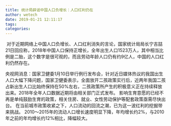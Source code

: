 ```yaml
---
title: 统计局辟谣中国人口负增长：人口红利仍在
author: wetech
date: 2019-01-21 12:11:17
tags: 
categories: 
---
```

 
<!-- more -->
 对于近期网络上中国人口负增长、人口红利消失的言论，国家统计局局长宁吉喆21日回应称，2018年中国人口保持正增长，全年出生人口1523万人，其中相当比例是二胎，这个数字是很可观的，而且劳动年龄人口仍有约9亿人，中国的人口红利仍然存在。
 
 
央视网消息：国家卫健委1月10日举行例行发布会，针对近日媒体热议的我国出生人口大幅下降问题，国家卫健委表示，全面放开二孩政策实行后，近两年我国二孩占新出生人口比始终保持在50%左右，二孩政策所产生的积极意义正在持续释放出来。2018年全年人口数据近期将由相关部门正式发布。
影响生育意愿的已经不再是单纯鼓励生育的政策，相关住房、就业、女性劳动保护等配套政策亟需尽快出台。
在当前城市政策收紧之下，人口流动的回流之潮，已为这一波红利的挖掘带来挑战。
2010～2015年的流动人口增长速度明显下降，年均增长约2%，与2010年之前的年均增长约12%相比，降幅较大。

